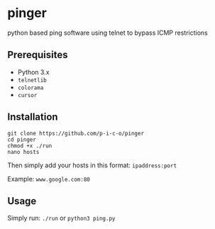 # pinger
python based ping software using telnet to bypass ICMP restrictions

## Prerequisites
- Python 3.x
- `telnetlib`
- `colorama`
- `cursor`

## Installation
```
git clone https://github.com/p-i-c-o/pinger
cd pinger
chmod +x ./run
nano hosts
```
Then simply add your hosts in this format: `ipaddress:port`

Example: `www.google.com:80`

## Usage
Simply run:
`./run`
or
`python3 ping.py`
